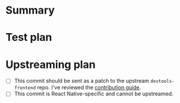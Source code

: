 # Summary

<!-- Explain your change here -->

# Test plan

<!-- Explain how you've tested your change here -->

# Upstreaming plan

<!-- Pick one: -->

- [ ] This commit should be sent as a patch to the upstream `devtools-frontend` repo. I've reviewed the [contribution guide](https://docs.google.com/document/d/1WNF-KqRSzPLUUfZqQG5AFeU_Ll8TfWYcJasa_XGf7ro/edit#heading=h.9kj7femz1xg5).
- [ ] This commit is React Native-specific and cannot be upstreamed.
